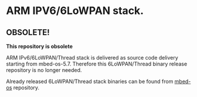ARM IPV6/6LoWPAN stack.
=======================

## OBSOLETE!
**This repository is obsolete**

ARM IPv6/6LoWPAN/Thread stack is delivered as source code delivery starting from mbed-os-5.7. Therefore this 6LoWPAN/Thread binary release repository is no longer needed.

Already released 6LoWPAN/Thread stack binaries can be found from  [mbed-os](https://github.com/ARMmbed/mbed-os/tree/mbed-os-5.6/features/nanostack) repository.


